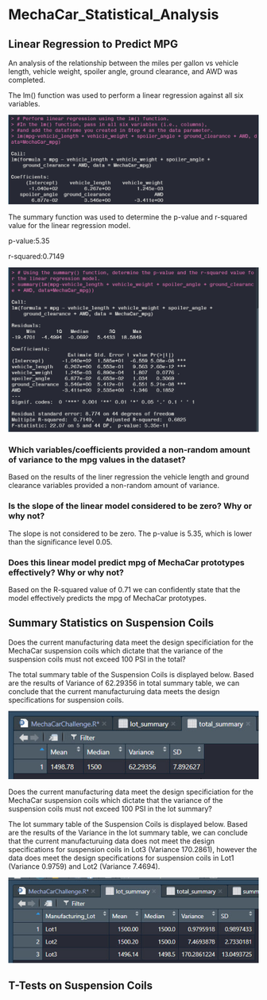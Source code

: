 # MechaCar_Statistical_Analysis

## Linear Regression to Predict MPG

An analysis of the relationship between the miles per gallon vs vehicle length, vehicle weight, spoiler angle, ground clearance, and AWD was completed. 

The lm() function was used to perform a linear regression against all six variables. 

![](Images//lm.jpg)

The summary function was used to determine the p-value and r-squared value for the linear regression model.

p-value:5.35

r-squared:0.7149

![](Images//summary.jpg)


### Which variables/coefficients provided a non-random amount of variance to the mpg values in the dataset?
Based on the results of the liner regression the vehicle length and ground clearance variables provided a non-random amount of variance.

### Is the slope of the linear model considered to be zero? Why or why not?
The slope is not considered to be zero. The p-value is 5.35, which is lower than the significance level 0.05.

### Does this linear model predict mpg of MechaCar prototypes effectively? Why or why not? 
Based on the R-squared value of 0.71 we can confidently state that the model effectively predicts the mpg of MechaCar prototypes. 

## Summary Statistics on Suspension Coils

Does the current manufacturing data meet the design specificiation for the MechaCar suspension coils which dictate that the variance of the suspension coils must not exceed 100 PSI in the total?

The total summary table of the Suspension Coils is displayed below. Based are the results of Variance of 62.29356 in total summary table, we can conclude that the current manufacturuing data meets the design specifications for suspension coils. 


![](Images//total_summary.jpg)

Does the current manufacturing data meet the design specificiation for the MechaCar suspension coils which dictate that the variance of the suspension coils must not exceed 100 PSI in the lot summary?

The lot summary table of the Suspension Coils is displayed below. Based are the results of the Variance in the lot summary table, we can conclude that the current manufacturuing data does not meet the design specifications for suspension coils in Lot3 (Variance 170.2861), however the data does meet the design specifications for suspension coils in Lot1 (Variance 0.9759)  and Lot2 (Variance 7.4694). 

![](Images//lot_summary.jpg)

## T-Tests on Suspension Coils
